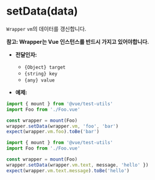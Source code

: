 # setData(data)

`Wrapper` `vm`의 데이터를 갱신합니다.

**참고: Wrapper는 Vue 인스턴스를 반드시 가지고 있어야합니다.**

- **전달인자:**
  - `{Object} target`
  - `{string} key`
  - `{any} value`

- **예제:**

```js
import { mount } from '@vue/test-utils'
import Foo from './Foo.vue'

const wrapper = mount(Foo)
wrapper.setData(wrapper.vm, 'foo', 'bar')
expect(wrapper.vm.foo).toBe('bar')
```

```js
import { mount } from '@vue/test-utils'
import Foo from './Foo.vue'

const wrapper = mount(Foo)
wrapper.setData(wrapper.vm.text, message, 'hello' })
expect(wrapper.vm.text.message).toBe('hello')
```